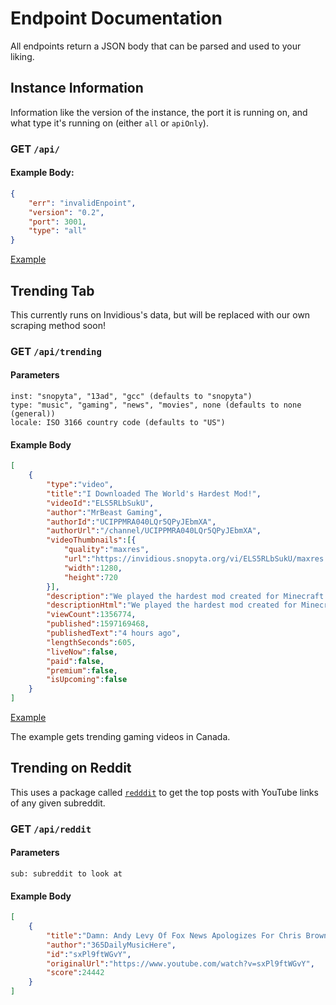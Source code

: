 # Endpoint Documentation

All endpoints return a JSON body that can be parsed and used to your liking.

## Instance Information

Information like the version of the instance, the port it is running on, and what type it's running on (either ``all`` or ``apiOnly``).

### GET ``/api/``

#### Example Body:

```json
{
    "err": "invalidEnpoint",
    "version": "0.2",
    "port": 3001,
    "type": "all"
}
```

[Example](https://beta.vidpolaris.ml/api/)

## Trending Tab

This currently runs on Invidious's data, but will be replaced with our own scraping method soon!

### GET ``/api/trending``

#### Parameters

```
inst: "snopyta", "13ad", "gcc" (defaults to "snopyta")
type: "music", "gaming", "news", "movies", none (defaults to none (general))
locale: ISO 3166 country code (defaults to "US")
```

#### Example Body

```json
[
    {
        "type":"video",
        "title":"I Downloaded The World's Hardest Mod!",
        "videoId":"ELS5RLbSukU",
        "author":"MrBeast Gaming",
        "authorId":"UCIPPMRA040LQr5QPyJEbmXA",
        "authorUrl":"/channel/UCIPPMRA040LQr5QPyJEbmXA",
        "videoThumbnails":[{
            "quality":"maxres",
            "url":"https://invidious.snopyta.org/vi/ELS5RLbSukU/maxres.jpg",
            "width":1280,
            "height":720
        }],
        "description":"We played the hardest mod created for Minecraft. Dark Souls is basically for babies after this.\n\n\nShout out to RL Craft for the content! Check it out here: https://www.curseforge.com/minecraft/modp...",
        "descriptionHtml":"We played the hardest mod created for Minecraft. Dark Souls is basically for babies after this.\n\n\nShout out to RL Craft for the content! Check it out here: https://www.curseforge.com/minecraft/modp...",
        "viewCount":1356774,
        "published":1597169468,
        "publishedText":"4 hours ago",
        "lengthSeconds":605,
        "liveNow":false,
        "paid":false,
        "premium":false,
        "isUpcoming":false
    }
]
```

[Example](https://beta.vidpolaris.ml/api/trending?type=gaming&locale=CA)

The example gets trending gaming videos in Canada.

## Trending on Reddit

This uses a package called [``redddit``](https://github.com/n0rmancodes/redddit) to get the top posts with YouTube links of any given subreddit.

### GET ``/api/reddit``

#### Parameters
```
sub: subreddit to look at
```

#### Example Body
```json
[
    {
        "title":"Damn: Andy Levy Of Fox News Apologizes For Chris Brown \"Punching\" Tweet!",
        "author":"365DailyMusicHere",
        "id":"sxPl9ftWGvY",
        "originalUrl":"https://www.youtube.com/watch?v=sxPl9ftWGvY",
        "score":24442
    }
]
```